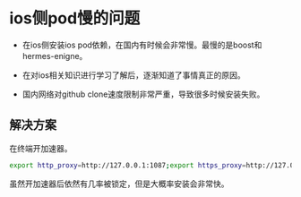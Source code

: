 # ios侧pod慢的问题

- 在ios侧安装ios pod依赖，在国内有时候会非常慢。最慢的是boost和hermes-enigne。

- 在对ios相关知识进行学习了解后，逐渐知道了事情真正的原因。

- 国内网络对github clone速度限制非常严重，导致很多时候安装失败。

## 解决方案

在终端开加速器。

```bash
export http_proxy=http://127.0.0.1:1087;export https_proxy=http://127.0.0.1:1087;export ALL_PROXY=socks5://127.0.0.1:1080
```

虽然开加速器后依然有几率被锁定，但是大概率安装会非常快。